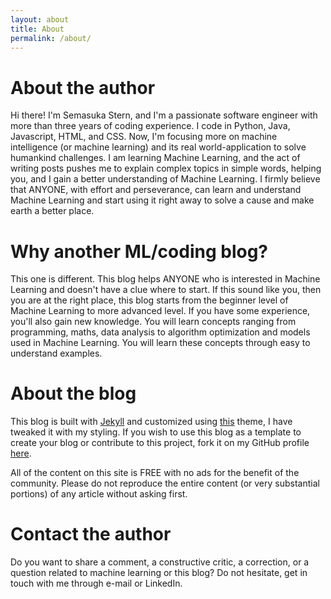 ```yaml
---
layout: about
title: About
permalink: /about/
---
```

# About the author

Hi there! I'm Semasuka Stern, and I'm a passionate software engineer with more than three years of coding experience. I code in Python, Java, Javascript, HTML, and CSS. Now, I'm focusing more on machine intelligence (or machine learning) and its real world-application to solve humankind challenges. I am learning Machine Learning, and the act of writing posts pushes me to explain complex topics in simple words, helping you, and I gain a better understanding of Machine Learning. I firmly believe that ANYONE, with effort and perseverance, can learn and understand Machine Learning and start using it right away to solve a cause and make earth a better place.

# Why another ML/coding blog?

This one is different. This blog helps ANYONE who is interested in Machine Learning and doesn't have a clue where to start. If this sound like you, then you are at the right place, this blog starts from the beginner level of Machine Learning to more advanced level. If you have some experience, you'll also gain new knowledge. You will learn concepts ranging from programming, maths, data analysis to algorithm optimization and models used in Machine Learning. You will learn these concepts through easy to understand examples.

# About the blog

This blog is built with [Jekyll](https://jekyllrb.com "Jekyll") and customized using [this](https://github.com/mmistakes/jekyll-theme-basically-basic) theme, I have tweaked it with my styling. If you wish to use this blog as a template to create your blog or contribute to this project, fork it on my GitHub profile [here](https://github.com/semasuka/blog).

All of the content on this site is FREE with no ads for the benefit of the community. Please do not reproduce the entire content (or very substantial portions) of any article without asking first.

# Contact the author

Do you want to share a comment, a constructive critic, a correction, or a question related to machine learning or this blog? Do not hesitate, get in touch with me through e-mail or LinkedIn.